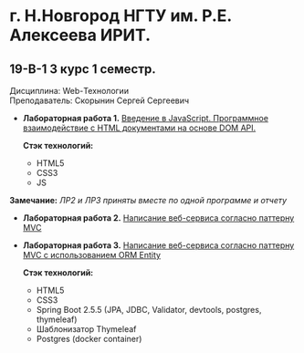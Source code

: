 # г. Н.Новгород НГТУ им. Р.Е. Алексеева ИРИТ. #

## 19-В-1 3 курс 1 семестр.

Дисциплина: Web-Технологии  
Преподаватель: Скорынин Сергей Сергеевич  

+ **Лабораторная работа 1.** [Введение в JavaScript. Программное взаимодействие с HTML документами на основе DOM API.](https://github.com/progerSapog/Institute/tree/main/Third_course/Web_technologies_3_course_1_semestr/LW1 "1ая лабораторная работа")  

     **Стэк технологий:**

     + HTML5
     + CSS3
     + JS  

**Замечание:** _ЛР2 и ЛР3 приняты вместе по одной программе и отчету_
+ **Лабораторная работа 2.** [Написание веб-сервиса согласно паттерну MVC](https://github.com/progerSapog/Institute/tree/main/Third_course/Web_technologies_3_course_1_semestr/LW2)  
+ **Лабораторная работа 3.** [Написание веб-сервиса согласно паттерну MVC с использованием ORM Entity](https://github.com/progerSapog/Institute/tree/main/Third_course/Web_technologies_3_course_1_semestr/LW2)  
     
     **Стэк технологий:**

     + HTML5
     + CSS3
     + Spring Boot 2.5.5 (JPA, JDBC, Validator, devtools, postgres, thymeleaf)
     + Шаблонизатор Thymeleaf
     + Postgres (docker container)
